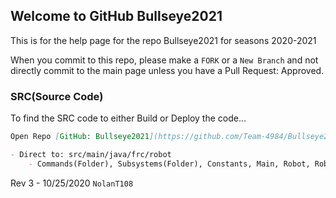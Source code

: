 ## Welcome to GitHub Bullseye2021 
This is for the help page for the repo Bullseye2021 for seasons 2020-2021

When you commit to this repo, please make a ```FORK``` or a ```New Branch``` and not directly commit to the main page unless you have a Pull Request: Approved.


### SRC(Source Code)

To find the SRC code to either Build or Deploy the code...

```markdown
Open Repo [GitHub: Bullseye2021](https://github.com/Team-4984/Bullseye2021/).

- Direct to: src/main/java/frc/robot
    - Commands(Folder), Subsystems(Folder), Constants, Main, Robot, RobotContainer
```

Rev 3 - 10/25/2020     ```NolanT108```
